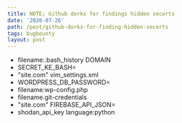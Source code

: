 ```yaml
---
title: NOTE; Github dorks for findings hidden secerts
date: '2020-07-26'
path: /post/github-dorks-for-finding-hidden-secerts
tags: bugbounty
layout: post
---
```


- filename:.bash_history DOMAIN
- SECRET_KE_BASH=
- "site.com" vim_settings.xml
- WORDPRESS_DB_PASSWORD=
- filename:wp-config.php
- filename.git-credentials
- "site.com" FIREBASE_API_JSON=
- shodan_api_key language:python
